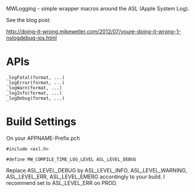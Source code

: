 MWLogging - simple wrapper macros around the ASL (Apple System Log).

See the blog post:

http://doing-it-wrong.mikeweller.com/2012/07/youre-doing-it-wrong-1-nslogdebug-ios.html

# APIs

```
_logFatal(format, ...)
_logError(format, ...)
_logWarn(format, ...)
_logInfo(format, ...)
_logDebug(format, ...)
```

# Build Settings

On your APPNAME-Prefix.pch

```
#include <asl.h>

#define MW_COMPILE_TIME_LOG_LEVEL ASL_LEVEL_DEBUG
```

Replace ASL_LEVEL_DEBUG by ASL_LEVEL_INFO, ASL_LEVEL_WARNING, ASL_LEVEL_ERR, ASL_LEVEL_EMERG accordingly to your build. I recommend set to ASL_LEVEL_ERR on PROD.
